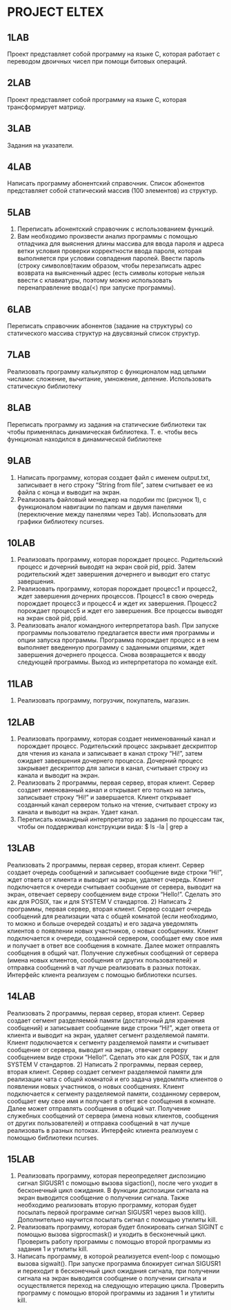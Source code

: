 #  PROJECT ELTEX

## 1LAB
Проект представляет собой программу на языке C, которая работает с переводом двоичных чисел при помощи битовых операций.
## 2LAB
Проект представляет собой программу на языке C, которая трансформирует матрицу.
## 3LAB
Задания на указатели.
## 4LAB
Написать программу абонентский справочник. Список абонентов представляет собой статический массив (100 элементов) из структур.
## 5LAB
1. Переписать абонентский справочник с использованием функций.
2. Вам необходимо произвести анализ программы с помощью отладчика для выяснения длины массива для ввода пароля и адреса ветки условия проверки корректности ввода пароля, которая выполняется при условии совпадения паролей. Ввести пароль (строку символов)таким образом, чтобы перезаписать адрес возврата на выясненный адрес (есть символы которые нельзя ввести с клавиатуры, поэтому можно использовать перенаправление ввода(<) при
запуске программы).
## 6LAB
Переписать справочник абонентов (задание на структуры) со статического массива структур на двусвязный список структур.
## 7LAB
Реализовать программу калькулятор с функционалом над целыми числами: сложение, вычитание, умножение, деление. Использовать статическую библиотеку
## 8LAB
Переписать программу из задания на статические библиотеки так чтобы применялась динамическая библиотека. Т. е. чтобы весь функционал находился в динамической библиотеке
## 9LAB 
1) Написать программу, которая создает файл с именем output.txt, записывает в него строку “String from file”, затем считывает ее из файла с конца и выводит на экран.
2) Реализовать файловый менеджер на подобии mc (рисунок 1), с функционалом навигации по папкам и двумя панелями (переключение между панелями через Tab). Использовать для графики библиотеку
ncurses.
## 10LAB
1) Реализовать программу, которая порождает процесс. Родительский
процесс и дочерний выводят на экран свой pid, ppid. Затем родительский
ждет завершения дочернего и выводит его статус завершения.
2) Реализовать программу, которая порождает процесс1 и процесс2, ждет
завершения дочерних процессов. Процесс1 в свою очередь порождает
процесс3 и процесс4 и ждет их завершения. Процесс2 порождает
процесс5 и ждет его завершения. Все процессы выводят на экран свой
pid, ppid.
3) Реализовать аналог командного интерпретатора bash. При запуске
программы пользователю предлагается ввести имя программы и опции
запуска программы. Программа порождает процесс и в нем выполняет
введенную программу с заданными опциями, ждет завершения
дочернего процесса. Снова возвращается к вводу следующей
программы. Выход из интерпретатора по команде exit.
## 11LAB
1) Реализовать программу, погрузчик, покупатель, магазин.
## 12LAB
1) Реализовать программу, которая создает неименованный канал и
порождает процесс. Родительский процесс закрывает дескриптор для
чтения из канала и записывает в канал строку “Hi!”, затем ожидает
завершения дочернего процесса. Дочерний процесс закрывает
дескриптор для записи в канал, считывает строку из канала и выводит на
экран.
2) Реализовать 2 программы, первая сервер, вторая клиент. Сервер создает
именованный канал и открывает его только на запись, записывает строку
“Hi!” и завершается. Клиент открывает созданный канал сервером
только на чтение, считывает строку из канала и выводит на экран. Удает
канал.
3) Переписать командный интерпретатор из задания по процессам так,
чтобы он поддерживал конструкции вида:
$ ls -la | grep a
## 13LAB
Реализовать 2 программы, первая сервер, вторая клиент. Сервер создает
очередь сообщений и записывает сообщение виде строки “Hi!”, ждет
ответа от клиента и выводит на экран, удаляет очередь. Клиент
подключается к очереди считывает сообщение от сервера, выводит на
экран, отвечает серверу сообщением виде строки “Hello!”. Сделать это
как для POSIX, так и для SYSTEM V стандартов.
2) Написать 2 программы, первая сервер, вторая клиент. Сервер создает
очередь сообщений для реализации чата с общей комнатой (если
необходимо, то можно и больше очередей создать) и его задача
уведомлять клиентов о появлении новых участников, о новых
сообщениях. Клиент подключается к очереди, созданной сервером,
сообщает ему свое имя и получает в ответ все сообщения в комнате.
Далее может отправлять сообщения в общий чат. Получение служебных
сообщений от сервера (имена новых клиентов, сообщения от других
пользователей) и отправка сообщений в чат лучше реализовать в разных
потоках. Интерфейс клиента реализуем с помощью библиотеки ncurses.
## 14LAB
Реализовать 2 программы, первая сервер, вторая клиент. Сервер создает
сегмент разделяемой памяти (достаточный для хранения сообщений) и
записывает сообщение виде строки “Hi!”, ждет ответа от клиента и
выводит на экран, удаляет сегмент разделяемой памяти. Клиент
подключается к сегменту разделяемой памяти и считывает сообщение от
сервера, выводит на экран, отвечает серверу сообщением виде строки
“Hello!”. Сделать это как для POSIX, так и для SYSTEM V стандартов.
2) Написать 2 программы, первая сервер, вторая клиент. Сервер создает
сегмент разделяемой памяти для реализации чата с общей комнатой и
его задача уведомлять клиентов о появлении новых участников, о новых
сообщениях. Клиент подключается к сегменту разделяемой памяти,
созданному сервером, сообщает ему свое имя и получает в ответ все
сообщения в комнате. Далее может отправлять сообщения в общий чат.
Получение служебных сообщений от сервера (имена новых клиентов,
сообщения от других пользователей) и отправка сообщений в чат лучше
реализовать в разных потоках. Интерфейс клиента реализуем с помощью
библиотеки ncurses.
## 15LAB
1) Реализовать программу, которая переопределяет диспозицию сигнал
SIGUSR1 с помощью вызова sigaction(), после чего уходит в бесконечный
цикл ожидания. В функции диспозиции сигнала на экран выводится
сообщение о получении сигнала. Также необходимо реализовать вторую
программу, которая будет посылать первой программе сигнал SIGUSR1
через вызов kill(). Дополнительно научится посылать сигнал с помощью
утилиты kill.
2) Реализовать программу, которая будет блокировать сигнал SIGINT с
помощью вызова sigprocmask() и уходить в бесконечный цикл. Проверить
работу программы с помощью второй программы из задания 1 и утилиты
kill.
3) Написать программу, в которой реализуется event-loop с помощью
вызова sigwait(). При запуске программа блокирует сигнал SIGUSR1 и
переходит в бесконечный цикл ожидания сигнала, при получении сигнала
на экран выводится сообщение о получении сигнала и осуществляется
переход на следующую итерацию цикла. Проверить программу с помощью
второй программы из задания 1 и утилиты kill.
